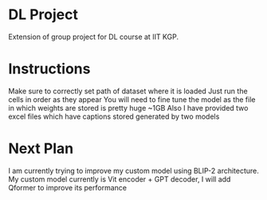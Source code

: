 # DL Project 
Extension of group project for DL course at IIT KGP. 

# Instructions 
Make sure to correctly set path of dataset where it is loaded 
Just run the cells in order as they appear 
You will need to fine tune the model as the file in which weights are stored is pretty huge ~1GB 
Also I have provided two excel files which have captions stored generated by two models 

# Next Plan 
I am currently trying to improve my custom model using BLIP-2 architecture.
My custom model currently is Vit encoder + GPT decoder, I will add Qformer to improve its performance 
